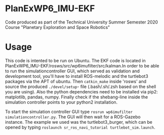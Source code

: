 # PlanExWP6_IMU-EKF
Code produced as part of the Technical University Summer Semester 2020 Course "Planetary Exploration and Space Robotics"

# Usage
This code is intented to be run on Ubuntu.
The EKF code is located in PlanExWP6_IMU-EKF/rosws/src/wp6imufilter/src/kalman.In order to be able to run the simulationcontroller GUI, which served as validation and development tool,
you'll have to install ROS-melodic and the turtlebot3 packages via the APT of ubuntu. Then `catkin_make` inside 'rosws' and source the produced 
`./devel/setup`- file (.bash/.sh/.zsh based on the shell you are using). Also the python dependencies need to be installed via pip2: matplotlib, pandas, numpy. 
Finally check if the shebang-line inside the simulation controller points to your python2 installation.

To start the simulation controller GUI type `rosrun wp6imufilter simulationcontroller.py`. The GUI will then wait for a ROS-Gazebo instance. 
The example we used was the turtlebot3_burger, which can be opened by typing `roslaunch sr_ros_navi_tutorial turtlebot_sim.launch`.
